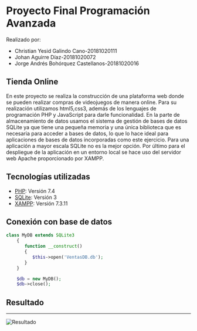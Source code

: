 # Proyecto Final Programación Avanzada
Realizado por: 
- Christian Yesid Galindo Cano-20181020111
- Johan Aguirre Díaz-20181020072
- Jorge Andrés Bohórquez Castellanos-20181020016

## Tienda Online
En este proyecto se realiza la construcción de una plataforma web donde se pueden realizar compras de videojuegos de manera online. 
Para su realización utilizamos html5,css3, además de los lenguajes de programación PHP y JavaScript para darle funcionalidad.
En la parte de almacenamiento de datos usamos el sistema de gestión de bases de datos SQLite ya que tiene una pequeña memoria y una 
única biblioteca que es necesaria para acceder a bases de datos, lo que lo hace ideal para aplicaciones de bases de datos incorporadas
como este ejercicio. Para una aplicación a mayor escala SQLite no es la mejor opción. Por último para el despliegue de la aplicación en un entorno local se hace uso del servidor web Apache proporcionado por XAMPP.

## Tecnologías utilizadas

* [PHP](https://www.php.net/manual/es/intro-whatis.php): Versión 7.4
* [SQLite](https://www.sqlite.org/index.html): Versión 3
* [XAMPP](https://www.apachefriends.org/es/index.html): Versión 7.3.11

## Conexión con base de datos

```php
class MyDB extends SQLite3
    {
       function __construct()
       {
          $this->open('VentasDB.db');
       }
    }

    $db = new MyDB();
    $db->close();
```

## Resultado
***
![Resultado](https://github.com/ChristianGalindo10/Ecommerce_PHP/blob/master/img/resultado%20(1).gif)
